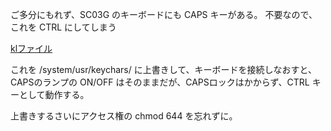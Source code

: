 ご多分にもれず、SC03G のキーボードにも CAPS キーがある。
不要なので、これを CTRL にしてしまう

[klファイル](https://onedrive.live.com/download.aspx?cid=A212FD3B0AE0F943&resid=A212FD3B0AE0F943%21317262&canary=wisRQ%2FveGaWrk1tQ6rbNpLHsTUnZaDlvpBNk0K3PlT0%3D6&ithint=%2Ekl)

これを /system/usr/keychars/ に上書きして、キーボードを接続しなおすと、CAPSのランプの ON/OFF はそのままだが、CAPSロックはかからず、CTRL キーとして動作する。

上書きするさいにアクセス権の chmod 644 を忘れずに。
